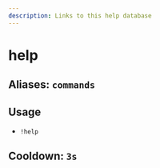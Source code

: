 ```yaml
---
description: Links to this help database
---
```


# help

## Aliases: `commands`

## Usage

* `!help`

## Cooldown: `3s`

